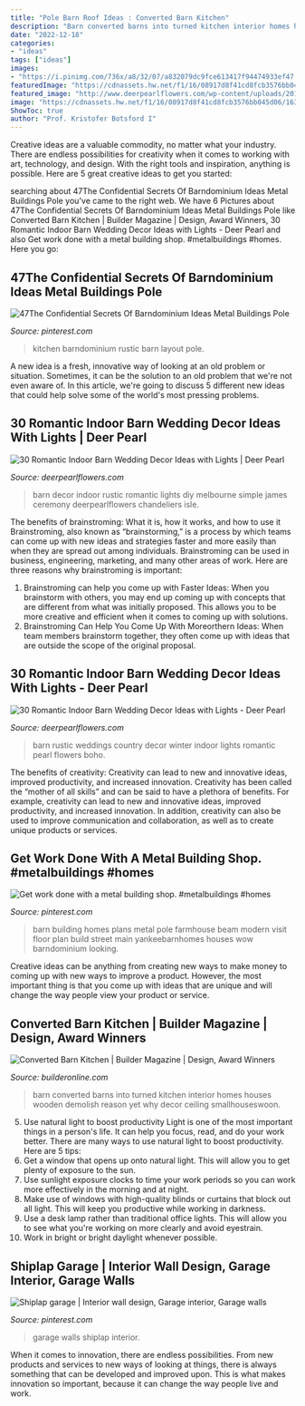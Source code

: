 ```yaml
---
title: "Pole Barn Roof Ideas : Converted Barn Kitchen"
description: "Barn converted barns into turned kitchen interior homes houses wooden demolish reason yet why decor ceiling smallhouseswoon"
date: "2022-12-18"
categories:
- "ideas"
tags: ["ideas"]
images:
- "https://i.pinimg.com/736x/a8/32/07/a832079dc9fce613417f94474933ef47.jpg"
featuredImage: "https://cdnassets.hw.net/f1/16/08917d8f41cd8fcb3576bb045d06/1638061224-watermark-convbarnkit-0512-2-hero-tcm138-1274276.jpg"
featured_image: "http://www.deerpearlflowers.com/wp-content/uploads/2015/08/rustic-diy-barn-wedding-james-decor-ideas.jpg"
image: "https://cdnassets.hw.net/f1/16/08917d8f41cd8fcb3576bb045d06/1638061224-watermark-convbarnkit-0512-2-hero-tcm138-1274276.jpg"
ShowToc: true
author: "Prof. Kristofer Botsford I"
---
```



Creative ideas are a valuable commodity, no matter what your industry. There are endless possibilities for creativity when it comes to working with art, technology, and design. With the right tools and inspiration, anything is possible. Here are 5 great creative ideas to get you started: 

	

		
searching about 47The Confidential Secrets Of Barndominium Ideas Metal Buildings Pole you've came to the right web. We have 6 Pictures about 47The Confidential Secrets Of Barndominium Ideas Metal Buildings Pole like Converted Barn Kitchen | Builder Magazine | Design, Award Winners, 30 Romantic Indoor Barn Wedding Decor Ideas with Lights - Deer Pearl and also Get work done with a metal building shop. #metalbuildings #homes. Here you go:
		
    
## 47The Confidential Secrets Of Barndominium Ideas Metal Buildings Pole

<img loading=lazy src="https://i.pinimg.com/736x/ee/a1/0a/eea10a2e3945600c6bc2cf9d8aa0f1c8.jpg" onerror="this.onerror=null;this.src='https://tse4.mm.bing.net/th?id=OIP.bQAIKpjj5I4JHPY3B79a0QHaKX&amp;pid=15.1';" alt="47The Confidential Secrets Of Barndominium Ideas Metal Buildings Pole">

_Source: pinterest.com_

>kitchen barndominium rustic barn layout pole. 

	

A new idea is a fresh, innovative way of looking at an old problem or situation. Sometimes, it can be the solution to an old problem that we're not even aware of. In this article, we're going to discuss 5 different new ideas that could help solve some of the world's most pressing problems.

    
## 30 Romantic Indoor Barn Wedding Decor Ideas With Lights | Deer Pearl

<img loading=lazy src="http://www.deerpearlflowers.com/wp-content/uploads/2015/08/rustic-diy-barn-wedding-james-decor-ideas.jpg" onerror="this.onerror=null;this.src='https://tse1.mm.bing.net/th?id=OIP.o5RJTqUUhsjvFw3K9xg6ggHaLH&amp;pid=15.1';" alt="30 Romantic Indoor Barn Wedding Decor Ideas with Lights | Deer Pearl">

_Source: deerpearlflowers.com_

>barn decor indoor rustic romantic lights diy melbourne simple james ceremony deerpearlflowers chandeliers isle. 

	

The benefits of brainstroming: What it is, how it works, and how to use it
Brainstroming, also known as “brainstorming,” is a process by which teams can come up with new ideas and strategies faster and more easily than when they are spread out among individuals. Brainstroming can be used in business, engineering, marketing, and many other areas of work. Here are three reasons why brainstroming is important: 
1. Brainstroming can help you come up with Faster Ideas: When you brainstorm with others, you may end up coming up with concepts that are different from what was initially proposed. This allows you to be more creative and efficient when it comes to coming up with solutions. 
2. Brainstroming Can Help You Come Up With Moreorthern Ideas: When team members brainstorm together, they often come up with ideas that are outside the scope of the original proposal.

    
## 30 Romantic Indoor Barn Wedding Decor Ideas With Lights - Deer Pearl

<img loading=lazy src="https://www.deerpearlflowers.com/wp-content/uploads/2015/08/country-rustic-barn-wedding-ideas-for-winter-weddings.jpg" onerror="this.onerror=null;this.src='https://tse4.mm.bing.net/th?id=OIP.2QTSMl1zsODSk5AELGZShQHaKC&amp;pid=15.1';" alt="30 Romantic Indoor Barn Wedding Decor Ideas with Lights - Deer Pearl">

_Source: deerpearlflowers.com_

>barn rustic weddings country decor winter indoor lights romantic pearl flowers boho. 

	

The benefits of creativity: Creativity can lead to new and innovative ideas, improved productivity, and increased innovation.
Creativity has been called the “mother of all skills” and can be said to have a plethora of benefits. For example, creativity can lead to new and innovative ideas, improved productivity, and increased innovation. In addition, creativity can also be used to improve communication and collaboration, as well as to create unique products or services.

    
## Get Work Done With A Metal Building Shop. #metalbuildings #homes

<img loading=lazy src="https://i.pinimg.com/736x/a8/32/07/a832079dc9fce613417f94474933ef47.jpg" onerror="this.onerror=null;this.src='https://tse1.mm.bing.net/th?id=OIP.IvmaNGR7n9ylF0q-Aj4P5QHaLH&amp;pid=15.1';" alt="Get work done with a metal building shop. #metalbuildings #homes">

_Source: pinterest.com_

>barn building homes plans metal pole farmhouse beam modern visit floor plan build street main yankeebarnhomes houses wow barndominium looking. 

	

Creative ideas can be anything from creating new ways to make money to coming up with new ways to improve a product. However, the most important thing is that you come up with ideas that are unique and will change the way people view your product or service.

    
## Converted Barn Kitchen | Builder Magazine | Design, Award Winners

<img loading=lazy src="https://cdnassets.hw.net/f1/16/08917d8f41cd8fcb3576bb045d06/1638061224-watermark-convbarnkit-0512-2-hero-tcm138-1274276.jpg" onerror="this.onerror=null;this.src='https://tse3.mm.bing.net/th?id=OIP._bzqO9Qa8LbMbn_S7dAfYgHaE7&amp;pid=15.1';" alt="Converted Barn Kitchen | Builder Magazine | Design, Award Winners">

_Source: builderonline.com_

>barn converted barns into turned kitchen interior homes houses wooden demolish reason yet why decor ceiling smallhouseswoon. 

	

5) Use natural light to boost productivity
Light is one of the most important things in a person's life. It can help you focus, read, and do your work better. There are many ways to use natural light to boost productivity. Here are 5 tips:
1) Get a window that opens up onto natural light. This will allow you to get plenty of exposure to the sun.
2) Use sunlight exposure clocks to time your work periods so you can work more effectively in the morning and at night.
3) Make use of windows with high-quality blinds or curtains that block out all light. This will keep you productive while working in darkness.
4) Use a desk lamp rather than traditional office lights. This will allow you to see what you're working on more clearly and avoid eyestrain.
5) Work in bright or bright daylight whenever possible.

    
## Shiplap Garage | Interior Wall Design, Garage Interior, Garage Walls

<img loading=lazy src="https://i.pinimg.com/736x/b9/96/30/b99630bf0f4fab3d16e6da78784ae667--garage.jpg" onerror="this.onerror=null;this.src='https://tse3.mm.bing.net/th?id=OIP.B4RXO1LC4F8984X-qNnEngHaJ3&amp;pid=15.1';" alt="Shiplap garage | Interior wall design, Garage interior, Garage walls">

_Source: pinterest.com_

>garage walls shiplap interior. 

	

When it comes to innovation, there are endless possibilities. From new products and services to new ways of looking at things, there is always something that can be developed and improved upon. This is what makes innovation so important, because it can change the way people live and work.

